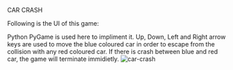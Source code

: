 CAR CRASH

Following is the UI of this game:

Python PyGame is used here to impliment it. Up, Down, Left and Right arrow keys are used to move the blue coloured car in order to escape from the collision with any red coloured car. If there is crash between blue and red car, the game will terminate immidietly.
![car-crash](https://user-images.githubusercontent.com/58632626/151354293-f5f743b0-77e3-40e0-a481-b4b212459406.png)

